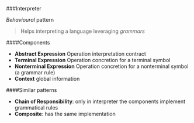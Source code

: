 ###Interpreter

_Behavioural_ pattern

> Helps interpreting a language leveraging _grammars_

####Components

* **Abstract Expression** Operation interpretation contract
* **Terminal Expression** Operation concretion for a terminal symbol
* **Nonterminal Expression** Operation concretion for a nonterminal symbol (a grammar rule)
* **Context** global information

####Similar patterns

* **Chain of Responsibility**: only in interpreter the components implement grammatical rules
* **Composite**: has the same implementation
